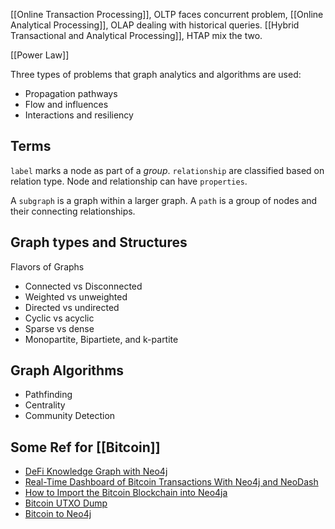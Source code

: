 [[Online Transaction Processing]], OLTP faces concurrent problem, [[Online Analytical Processing]], OLAP dealing with historical queries. [[Hybrid Transactional and Analytical Processing]], HTAP mix the two. 

[[Power Law]] 

Three types of problems that graph analytics and algorithms are used:
- Propagation pathways
- Flow and influences
- Interactions and resiliency

## Terms

`label` marks a node as part of a *group*. `relationship` are classified based on relation type. Node and relationship can have `properties`. 

A `subgraph` is a graph within a larger graph. A `path` is a group of nodes and their connecting relationships. 

## Graph types and Structures

Flavors of Graphs

- Connected vs Disconnected
- Weighted vs unweighted
- Directed vs undirected
- Cyclic vs acyclic
- Sparse vs dense
- Monopartite, Bipartiete, and k-partite

## Graph Algorithms

- Pathfinding
- Centrality
- Community Detection


## Some Ref for [[Bitcoin]]
- [DeFi Knowledge Graph with Neo4j](https://neo4j.com/developer-blog/defi-knowledge-graph-with-neo4j/)
- [Real-Time Dashboard of Bitcoin Transactions With Neo4j and NeoDash](https://neo4j.com/developer-blog/bitcoin-transactions-dashboard-neo4j-neodash/)
- [How to Import the Bitcoin Blockchain into Neo4ja](https://neo4j.com/blog/import-bitcoin-blockchain-neo4j/)
- [Bitcoin UTXO Dump](https://github.com/in3rsha/bitcoin-utxo-dump)
- [Bitcoin to Neo4j](https://github.com/in3rsha/bitcoin-to-neo4j)



